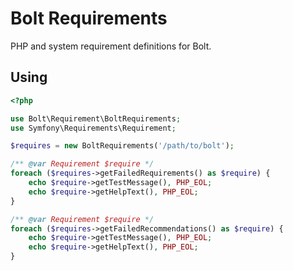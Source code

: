 Bolt Requirements
=================

PHP and system requirement definitions for Bolt.

Using
-----

```php
<?php

use Bolt\Requirement\BoltRequirements;
use Symfony\Requirements\Requirement;

$requires = new BoltRequirements('/path/to/bolt');

/** @var Requirement $require */
foreach ($requires->getFailedRequirements() as $require) {
    echo $require->getTestMessage(), PHP_EOL;
    echo $require->getHelpText(), PHP_EOL;
}

/** @var Requirement $require */
foreach ($requires->getFailedRecommendations() as $require) {
    echo $require->getTestMessage(), PHP_EOL;
    echo $require->getHelpText(), PHP_EOL;
}
```
